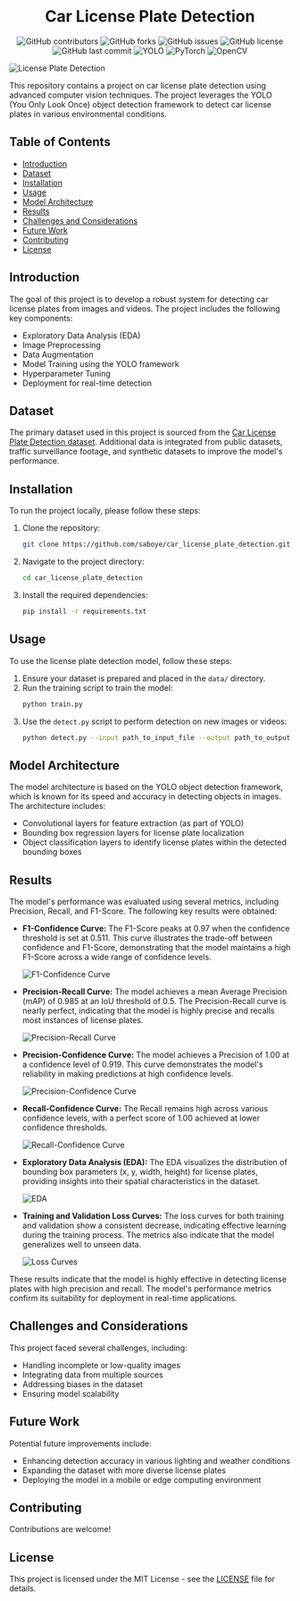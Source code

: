 
<div align="center">
  <h1>Car License Plate Detection</h1>
</div>

<p align="center">
    <img src="https://img.shields.io/github/contributors/saboye/car_license_plate_detection?color=blue&logo=github&style=for-the-badge" alt="GitHub contributors" />
    <img src="https://img.shields.io/github/forks/saboye/car_license_plate_detection?logo=github&style=for-the-badge" alt="GitHub forks" />
    <img src="https://img.shields.io/github/issues-raw/saboye/car_license_plate_detection?style=for-the-badge" alt="GitHub issues" />
    <img src="https://img.shields.io/github/license/saboye/car_license_plate_detection?style=for-the-badge" alt="GitHub license" />
    <img src="https://img.shields.io/github/last-commit/saboye/car_license_plate_detection?style=for-the-badge" alt="GitHub last commit" />
    <img src="https://img.shields.io/badge/yolo-5.0-blue?style=for-the-badge&logo=yolo" alt="YOLO" />
    <img src="https://img.shields.io/badge/pytorch-1.10.0-blue?style=for-the-badge&logo=pytorch" alt="PyTorch" />
    <img src="https://img.shields.io/badge/opencv-4.5.3-blue?style=for-the-badge&logo=opencv" alt="OpenCV" />
</p>

![License Plate Detection](https://github.com/saboye/car_license_plate_detection/blob/main/runs/train/exp3/val_batch1_pred.jpg)

This repository contains a project on car license plate detection using advanced computer vision techniques. The project leverages the YOLO (You Only Look Once) object detection framework to detect car license plates in various environmental conditions.

## Table of Contents

- [Introduction](#introduction)
- [Dataset](#dataset)
- [Installation](#installation)
- [Usage](#usage)
- [Model Architecture](#model-architecture)
- [Results](#results)
- [Challenges and Considerations](#challenges-and-considerations)
- [Future Work](#future-work)
- [Contributing](#contributing)
- [License](#license)

## Introduction

The goal of this project is to develop a robust system for detecting car license plates from images and videos. The project includes the following key components:
- Exploratory Data Analysis (EDA)
- Image Preprocessing
- Data Augmentation
- Model Training using the YOLO framework
- Hyperparameter Tuning
- Deployment for real-time detection

## Dataset

The primary dataset used in this project is sourced from the [Car License Plate Detection dataset](https://www.kaggle.com/datasets). Additional data is integrated from public datasets, traffic surveillance footage, and synthetic datasets to improve the model's performance.

## Installation

To run the project locally, please follow these steps:

1. Clone the repository:
   ```bash
   git clone https://github.com/saboye/car_license_plate_detection.git
   ```
2. Navigate to the project directory:
   ```bash
   cd car_license_plate_detection
   ```
3. Install the required dependencies:
   ```bash
   pip install -r requirements.txt
   ```

## Usage

To use the license plate detection model, follow these steps:

1. Ensure your dataset is prepared and placed in the `data/` directory.
2. Run the training script to train the model:
   ```bash
   python train.py
   ```
3. Use the `detect.py` script to perform detection on new images or videos:
   ```bash
   python detect.py --input path_to_input_file --output path_to_output_file
   ```

## Model Architecture

The model architecture is based on the YOLO object detection framework, which is known for its speed and accuracy in detecting objects in images. The architecture includes:
- Convolutional layers for feature extraction (as part of YOLO)
- Bounding box regression layers for license plate localization
- Object classification layers to identify license plates within the detected bounding boxes

## Results

The model's performance was evaluated using several metrics, including Precision, Recall, and F1-Score. The following key results were obtained:

- **F1-Confidence Curve:** The F1-Score peaks at 0.97 when the confidence threshold is set at 0.511. This curve illustrates the trade-off between confidence and F1-Score, demonstrating that the model maintains a high F1-Score across a wide range of confidence levels.

  ![F1-Confidence Curve](https://github.com/saboye/car_license_plate_detection/blob/main/runs/train/exp3/F1_curve.png)

- **Precision-Recall Curve:** The model achieves a mean Average Precision (mAP) of 0.985 at an IoU threshold of 0.5. The Precision-Recall curve is nearly perfect, indicating that the model is highly precise and recalls most instances of license plates.

  ![Precision-Recall Curve](https://github.com/saboye/car_license_plate_detection/blob/main/runs/train/exp3/PR_curve.png)

- **Precision-Confidence Curve:** The model achieves a Precision of 1.00 at a confidence level of 0.919. This curve demonstrates the model's reliability in making predictions at high confidence levels.

  ![Precision-Confidence Curve](https://github.com/saboye/car_license_plate_detection/blob/main/runs/train/exp3/PR_curve.png)

- **Recall-Confidence Curve:** The Recall remains high across various confidence levels, with a perfect score of 1.00 achieved at lower confidence thresholds.

  ![Recall-Confidence Curve](https://github.com/saboye/car_license_plate_detection/blob/main/runs/train/exp3/R_curve.png)

- **Exploratory Data Analysis (EDA):** The EDA visualizes the distribution of bounding box parameters (x, y, width, height) for license plates, providing insights into their spatial characteristics in the dataset.

  ![EDA](https://github.com/saboye/car_license_plate_detection/blob/main/runs/train/exp3/labels_correlogram.jpg)

- **Training and Validation Loss Curves:** The loss curves for both training and validation show a consistent decrease, indicating effective learning during the training process. The metrics also indicate that the model generalizes well to unseen data.

  ![Loss Curves](https://github.com/saboye/car_license_plate_detection/blob/main/runs/train/exp3/results.png)

These results indicate that the model is highly effective in detecting license plates with high precision and recall. The model's performance metrics confirm its suitability for deployment in real-time applications.

## Challenges and Considerations

This project faced several challenges, including:
- Handling incomplete or low-quality images
- Integrating data from multiple sources
- Addressing biases in the dataset
- Ensuring model scalability

## Future Work

Potential future improvements include:
- Enhancing detection accuracy in various lighting and weather conditions
- Expanding the dataset with more diverse license plates
- Deploying the model in a mobile or edge computing environment

## Contributing

Contributions are welcome! 

## License

This project is licensed under the MIT License - see the [LICENSE](LICENSE) file for details.
